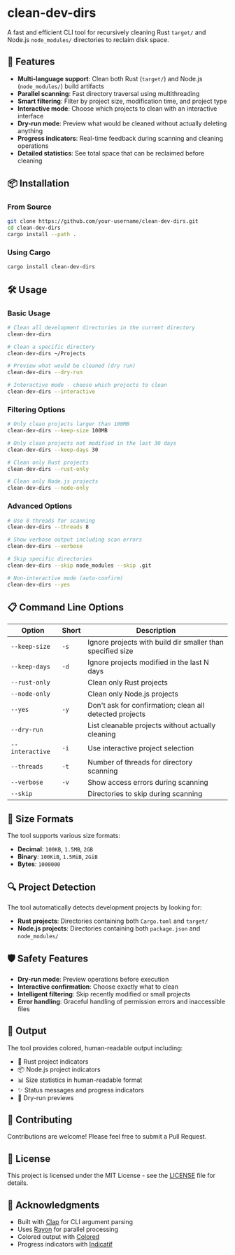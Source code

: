 # clean-dev-dirs

A fast and efficient CLI tool for recursively cleaning Rust `target/` and Node.js `node_modules/` directories to reclaim disk space.

## 🚀 Features

- **Multi-language support**: Clean both Rust (`target/`) and Node.js (`node_modules/`) build artifacts
- **Parallel scanning**: Fast directory traversal using multithreading
- **Smart filtering**: Filter by project size, modification time, and project type
- **Interactive mode**: Choose which projects to clean with an interactive interface
- **Dry-run mode**: Preview what would be cleaned without actually deleting anything
- **Progress indicators**: Real-time feedback during scanning and cleaning operations
- **Detailed statistics**: See total space that can be reclaimed before cleaning

## 📦 Installation

### From Source

```bash
git clone https://github.com/your-username/clean-dev-dirs.git
cd clean-dev-dirs
cargo install --path .
```

### Using Cargo

```bash
cargo install clean-dev-dirs
```

## 🛠 Usage

### Basic Usage

```bash
# Clean all development directories in the current directory
clean-dev-dirs

# Clean a specific directory
clean-dev-dirs ~/Projects

# Preview what would be cleaned (dry run)
clean-dev-dirs --dry-run

# Interactive mode - choose which projects to clean
clean-dev-dirs --interactive
```

### Filtering Options

```bash
# Only clean projects larger than 100MB
clean-dev-dirs --keep-size 100MB

# Only clean projects not modified in the last 30 days
clean-dev-dirs --keep-days 30

# Clean only Rust projects
clean-dev-dirs --rust-only

# Clean only Node.js projects
clean-dev-dirs --node-only
```

### Advanced Options

```bash
# Use 8 threads for scanning
clean-dev-dirs --threads 8

# Show verbose output including scan errors
clean-dev-dirs --verbose

# Skip specific directories
clean-dev-dirs --skip node_modules --skip .git

# Non-interactive mode (auto-confirm)
clean-dev-dirs --yes
```

## 📋 Command Line Options

| Option | Short | Description |
|--------|-------|-------------|
| `--keep-size` | `-s` | Ignore projects with build dir smaller than specified size |
| `--keep-days` | `-d` | Ignore projects modified in the last N days |
| `--rust-only` | | Clean only Rust projects |
| `--node-only` | | Clean only Node.js projects |
| `--yes` | `-y` | Don't ask for confirmation; clean all detected projects |
| `--dry-run` | | List cleanable projects without actually cleaning |
| `--interactive` | `-i` | Use interactive project selection |
| `--threads` | `-t` | Number of threads for directory scanning |
| `--verbose` | `-v` | Show access errors during scanning |
| `--skip` | | Directories to skip during scanning |

## 🎯 Size Formats

The tool supports various size formats:

- **Decimal**: `100KB`, `1.5MB`, `2GB`
- **Binary**: `100KiB`, `1.5MiB`, `2GiB`
- **Bytes**: `1000000`

## 🔍 Project Detection

The tool automatically detects development projects by looking for:

- **Rust projects**: Directories containing both `Cargo.toml` and `target/`
- **Node.js projects**: Directories containing both `package.json` and `node_modules/`

## 🛡️ Safety Features

- **Dry-run mode**: Preview operations before execution
- **Interactive confirmation**: Choose exactly what to clean
- **Intelligent filtering**: Skip recently modified or small projects
- **Error handling**: Graceful handling of permission errors and inaccessible files

## 🎨 Output

The tool provides colored, human-readable output including:

- 🦀 Rust project indicators
- 📦 Node.js project indicators
- 📊 Size statistics in human-readable format
- ✨ Status messages and progress indicators
- 🧪 Dry-run previews

## 🤝 Contributing

Contributions are welcome! Please feel free to submit a Pull Request.

## 📄 License

This project is licensed under the MIT License - see the [LICENSE](LICENSE) file for details.

## 🙏 Acknowledgments

- Built with [Clap](https://crates.io/crates/clap) for CLI argument parsing
- Uses [Rayon](https://crates.io/crates/rayon) for parallel processing
- Colored output with [Colored](https://crates.io/crates/colored)
- Progress indicators with [Indicatif](https://crates.io/crates/indicatif) 